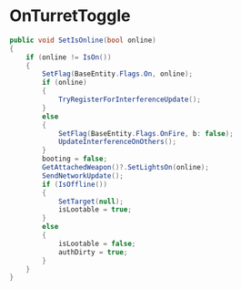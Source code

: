<Badge type="danger" text="Carbon Compatible"/><Badge type="warning" text="Oxide Compatible"/>
# OnTurretToggle
```csharp
public void SetIsOnline(bool online)
{
	if (online != IsOn())
	{
		SetFlag(BaseEntity.Flags.On, online);
		if (online)
		{
			TryRegisterForInterferenceUpdate();
		}
		else
		{
			SetFlag(BaseEntity.Flags.OnFire, b: false);
			UpdateInterferenceOnOthers();
		}
		booting = false;
		GetAttachedWeapon()?.SetLightsOn(online);
		SendNetworkUpdate();
		if (IsOffline())
		{
			SetTarget(null);
			isLootable = true;
		}
		else
		{
			isLootable = false;
			authDirty = true;
		}
	}
}

```
